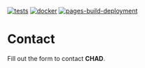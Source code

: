[![tests](https://github.com/ch4dth0nd3rk0k/contact/actions/workflows/tests.yml/badge.svg)](https://github.com/ch4dth0nd3rk0k/contact/actions/workflows/tests.yml)
[![docker](https://github.com/ch4dth0nd3rk0k/contact/actions/workflows/docker-publish.yml/badge.svg)](https://github.com/ch4dth0nd3rk0k/contact/actions/workflows/docker-publish.yml)
[![pages-build-deployment](https://github.com/ch4dth0nd3rk0k/contact/actions/workflows/pages/pages-build-deployment/badge.svg)](https://github.com/ch4dth0nd3rk0k/contact/actions/workflows/pages/pages-build-deployment)

# Contact
Fill out the form to contact **CHAD**.
